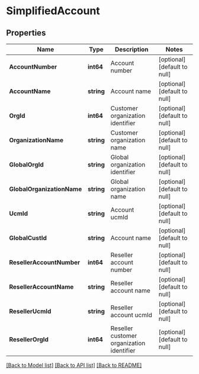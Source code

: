 # SimplifiedAccount

## Properties
Name | Type | Description | Notes
------------ | ------------- | ------------- | -------------
**AccountNumber** | **int64** | Account number | [optional] [default to null]
**AccountName** | **string** | Account name | [optional] [default to null]
**OrgId** | **int64** | Customer organization identifier | [optional] [default to null]
**OrganizationName** | **string** | Customer organization name | [optional] [default to null]
**GlobalOrgId** | **string** | Global organization identifier | [optional] [default to null]
**GlobalOrganizationName** | **string** | Global organization name | [optional] [default to null]
**UcmId** | **string** | Account ucmId | [optional] [default to null]
**GlobalCustId** | **string** | Account name | [optional] [default to null]
**ResellerAccountNumber** | **int64** | Reseller account number | [optional] [default to null]
**ResellerAccountName** | **string** | Reseller account name | [optional] [default to null]
**ResellerUcmId** | **string** | Reseller account ucmId | [optional] [default to null]
**ResellerOrgId** | **int64** | Reseller customer organization identifier | [optional] [default to null]

[[Back to Model list]](../README.md#documentation-for-models) [[Back to API list]](../README.md#documentation-for-api-endpoints) [[Back to README]](../README.md)

